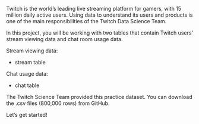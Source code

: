 Twitch is the world’s leading live streaming platform for gamers, with 15 million daily active users. Using data to understand its users and products is one of the main responsibilities of the Twitch Data Science Team.

In this project, you will be working with two tables that contain Twitch users’ stream viewing data and chat room usage data.

Stream viewing data:

 - stream table
   
Chat usage data:

 - chat table
   
The Twitch Science Team provided this practice dataset. You can download the .csv files (800,000 rows) from GitHub.

Let’s get started!
